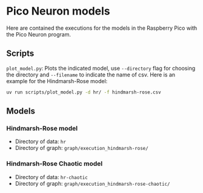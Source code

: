 # Pico Neuron models

Here are contained the executions for the models in the Raspberry Pico with the Pico Neuron program.

## Scripts

`plot_model.py`: Plots the indicated model, use `--directory` flag for choosing the directory and `--filename` to indicate the name of csv. Here is an example for the Hindmarsh-Rose model:
 
```bash
uv run scripts/plot_model.py -d hr/ -f hindmarsh-rose.csv 
```

## Models

### Hindmarsh-Rose model 

- Directory of data: `hr`
- Directory of graph: `graph/execution_hindmarsh-rose/`

### Hindmarsh-Rose Chaotic model 

- Directory of data: `hr-chaotic`
- Directory of graph: `graph/execution_hindmarsh-rose-chaotic/`


